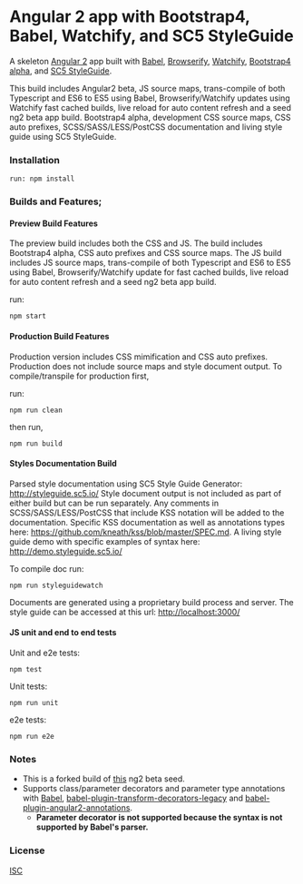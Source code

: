 # Angular 2 app with Bootstrap4, Babel, Watchify, and SC5 StyleGuide

A skeleton [Angular 2](https://angular.io/) app built with [Babel](https://babeljs.io/), [Browserify](http://browserify.org/), [Watchify](https://github.com/substack/watchify), [Bootstrap4 alpha](https://github.com/twbs/bootstrap/tree/v4-dev), and [SC5 StyleGuide](http://styleguide.sc5.io/).

This build includes Angular2 beta, JS source maps, trans-compile of both Typescript and ES6 to ES5 using Babel, Browserify/Watchify updates using Watchify fast cached builds, live reload for auto content refresh and a seed ng2 beta app build. Bootstrap4 alpha, development CSS source maps, CSS auto prefixes, SCSS/SASS/LESS/PostCSS documentation and living style guide using SC5 StyleGuide.

### Installation

```
run: npm install
```

### Builds and Features;

#### Preview Build Features

The preview build includes both the CSS and JS. The build includes Bootstrap4 alpha, CSS auto prefixes and CSS source maps. The JS build includes JS source maps, trans-compile of both Typescript and ES6 to ES5 using Babel, Browserify/Watchify update for fast cached builds, live reload for auto content refresh and a seed ng2 beta app build.

run:
```
npm start
```

#### Production Build Features

Production version includes CSS mimification and CSS auto prefixes. Production does not include source maps and style document output.
To compile/transpile for production first,

run:
```
npm run clean
```
then run,
```
npm run build
```

#### Styles Documentation Build

Parsed style documentation using SC5 Style Guide Generator: http://styleguide.sc5.io/
Style document output is not included as part of either build but can be run separately. Any comments in SCSS/SASS/LESS/PostCSS that include KSS notation will be added to the documentation. Specific KSS documentation as well as annotations types here: https://github.com/kneath/kss/blob/master/SPEC.md. A living style guide demo with specific examples of syntax here: http://demo.styleguide.sc5.io/

To compile doc run:
```
npm run styleguidewatch
```
Documents are generated using a proprietary build process and server. The style guide can be accessed at this url: [http://localhost:3000/](http://localhost:3000/)

#### JS unit and end to end tests

Unit and e2e tests:
```
npm test
```
Unit tests:

```
npm run unit
```
e2e tests:

```
npm run e2e
```

### Notes

- This is a forked build of [this](https://github.com/shuhei/babel-angular2-app) ng2 beta seed.
- Supports class/parameter decorators and parameter type annotations with [Babel](https://github.com/babel/babel), [babel-plugin-transform-decorators-legacy](https://github.com/loganfsmyth/babel-plugin-transform-decorators-legacy) and [babel-plugin-angular2-annotations](https://github.com/shuhei/babel-plugin-angular2-annotations).
  - **Parameter decorator is not supported because the syntax is not supported by Babel's parser.**

### License
[ISC](https://opensource.org/licenses/ISC)